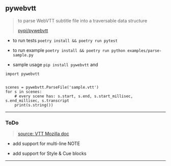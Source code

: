 
## pywebvtt

> to parse WebVTT subtitle file into a traversable data structure
>
> [pypi/pywebvtt](https://pypi.org/project/pywebvtt/)

* to run tests `poetry install && poetry run pytest`

* to run example `poetry install && poetry run python examples/parse-sample.py`

* sample usage `pip install pywebvtt` and

```
import pywebvtt


scenes = pywebvtt.ParseFile('sample.vtt')
for s in scenes:
    # every scene has: s.start, s.end, s.start_millisec, s.end_millisec, s.transcript
    print(s.string())
```

---

### ToDo

> [source: VTT Mozilla doc](https://developer.mozilla.org/en-US/docs/Web/API/WebVTT_API)

* add support for multi-line NOTE

* add support for Style & Cue blocks

---
